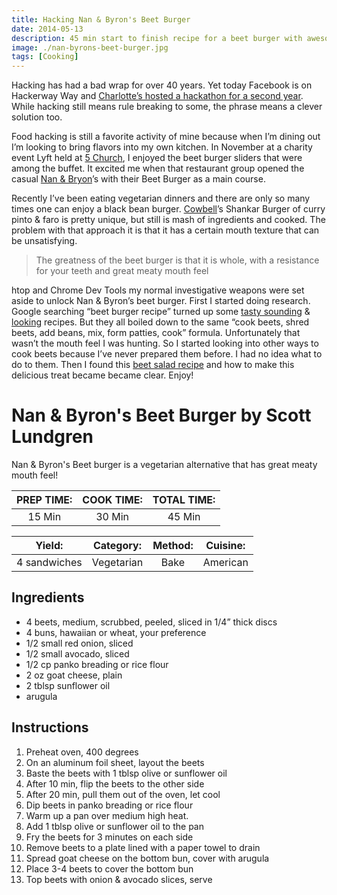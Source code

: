 ```yaml
---
title: Hacking Nan & Byron's Beet Burger
date: 2014-05-13
description: 45 min start to finish recipe for a beet burger with awesome meaty mouth feel found at Nan & Byron's and 5 Church in Charlotte, NC
image: ./nan-byrons-beet-burger.jpg
tags: [Cooking]
---
```

Hacking has had a bad wrap for over 40 years. Yet today Facebook is on Hackerway Way and [Charlotte’s hosted a hackathon for a second year](https://detailedblock.com/2014/04/18/hackathonclt-planned-larger-event-2014/). While hacking still means rule breaking to some, the phrase means a clever solution too.

Food hacking is still a favorite activity of mine because when I’m dining out I’m looking to bring flavors into my own kitchen. In November at a charity event Lyft held at [5 Church](http://http://5churchcharlotte.com/), I enjoyed the beet burger sliders that were among the buffet. It excited me when that restaurant group opened the casual [Nan & Bryon](https://www.nanandbyrons.com/)’s with their Beet Burger as a main course.

Recently I’ve been eating vegetarian dinners and there are only so many times one can enjoy a black bean burger. [Cowbell](https://eatmorecowbell.com/)’s Shankar Burger of curry pinto & faro is pretty unique, but still is mash of ingredients and cooked. The problem with that approach it is that it has a certain mouth texture that can be unsatisfying.

>The greatness of the beet burger is that it is whole, with a resistance for your teeth and great meaty mouth feel

htop and Chrome Dev Tools my normal investigative weapons were set aside to unlock Nan & Byron’s beet burger. First I started doing research. Google searching “beet burger recipe” turned up some [tasty sounding](https://www.greenkitchenstories.com/grilled-beet-burgers/) & [looking](https://www.sproutedkitchen.com/home/2013/3/26/smoky-beet-burgers.html) recipes. But they all boiled down to the same “cook beets, shred beets, add beans, mix, form patties, cook” formula. Unfortunately that wasn’t the mouth feel I was hunting. So I started looking into other ways to cook beets because I’ve never prepared them before. I had no idea what to do to them. Then I found this [beet salad recipe](https://allrecipes.com/recipe/beet-salad-with-goat-cheese/) and how to make this delicious treat became became clear. Enjoy!

# Nan & Byron's Beet Burger by Scott Lundgren

Nan & Byron's Beet burger is a vegetarian alternative that has great meaty mouth feel!

| PREP TIME: | COOK TIME: | TOTAL TIME: |
|:----------:|:----------:|:-----------:|
|   15 Min   |   30 Min   |    45 Min   |

|    Yield:    |  Category: | Method: | Cuisine: |
|:------------:|:----------:|:-------:|:--------:|
| 4 sandwiches | Vegetarian |   Bake  | American |

## Ingredients

* 4 beets, medium, scrubbed, peeled, sliced in 1/4” thick discs
* 4 buns, hawaiian or wheat, your preference
* 1/2 small red onion, sliced
* 1/2 small avocado, sliced
* 1/2 cp panko breading or rice flour
* 2 oz goat cheese, plain
* 2 tblsp sunflower oil
* arugula

## Instructions

1. Preheat oven, 400 degrees
2. On an aluminum foil sheet, layout the beets
3. Baste the beets with 1 tblsp olive or sunflower oil
4. After 10 min, flip the beets to the other side
5. After 20 min, pull them out of the oven, let cool
6. Dip beets in panko breading or rice flour
7. Warm up a pan over medium high heat.
8. Add 1 tblsp olive or sunflower oil to the pan
9. Fry the beets for 3 minutes on each side
10. Remove beets to a plate lined with a paper towel to drain
11. Spread goat cheese on the bottom bun, cover with arugula
12. Place 3-4 beets to cover the bottom bun
13. Top beets with onion & avocado slices, serve